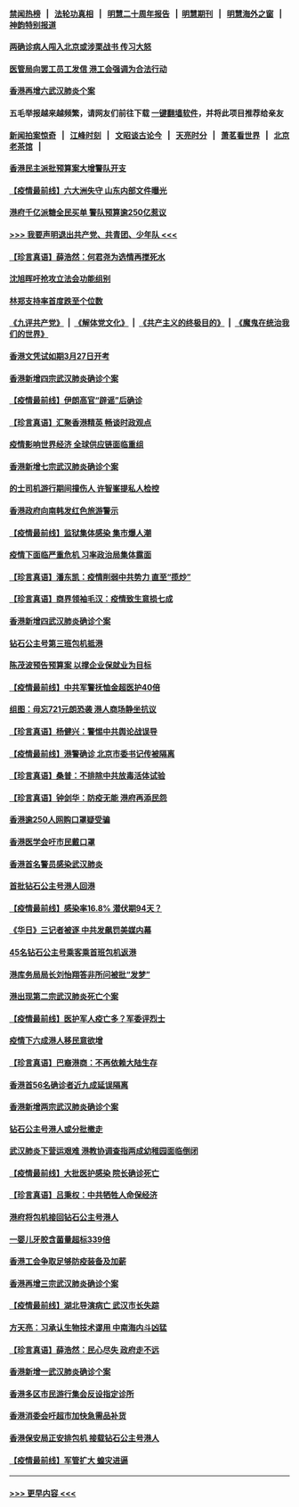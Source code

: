 #### [禁闻热榜](热点新闻.md?=0)  &nbsp;&nbsp;|&nbsp;&nbsp; [法轮功真相](https://github.com/gfw-breaker/truth/blob/master/README.md?=0) &nbsp;&nbsp;|&nbsp;&nbsp; [明慧二十周年报告](https://github.com/gfw-breaker/mh-reports/blob/master/README.md?=0) &nbsp;&nbsp;|&nbsp;&nbsp;[明慧期刊](https://github.com/gfw-breaker/mh-qikan) &nbsp;&nbsp;|&nbsp;&nbsp; [明慧海外之窗](https://github.com/gfw-breaker/mh-news/blob/master/README.md?=0) &nbsp;&nbsp;|&nbsp;&nbsp; [神韵特别报道](https://github.com/gfw-breaker/mh-news/blob/master/shenyun.md?=0)
#### [两确诊病人闯入北京或涉栗战书 传习大怒](../pages/nsc415/n11901180.md?t=02280431) 
#### [医管局向罢工员工发信 港工会强调为合法行动](../pages/nsc415/n11898870.md?t=02280431) 
#### [香港再增六武汉肺炎个案](../pages/nsc415/n11898843.md?t=02280431) 
#### 五毛举报越来越频繁，请网友们前往下载 [一键翻墙软件](https://github.com/gfw-breaker/ssr-accounts)，并将此项目推荐给亲友
#### [新闻拍案惊奇](https://github.com/gfw-breaker/banned-news/blob/master/pages/link4.md) &nbsp;&nbsp;|&nbsp;&nbsp; [江峰时刻](https://github.com/gfw-breaker/banned-news/blob/master/pages/link4.md) &nbsp;&nbsp;|&nbsp;&nbsp; [文昭谈古论今](https://github.com/gfw-breaker/banned-news/blob/master/pages/link4.md) &nbsp;&nbsp;|&nbsp;&nbsp; [天亮时分](https://github.com/gfw-breaker/banned-news/blob/master/pages/link4.md) &nbsp;&nbsp;|&nbsp;&nbsp; [萧茗看世界](https://github.com/gfw-breaker/banned-news/blob/master/pages/link4.md) &nbsp;&nbsp;|&nbsp;&nbsp; [北京老茶馆](https://github.com/gfw-breaker/banned-news/blob/master/pages/link4.md) &nbsp;&nbsp;|&nbsp;&nbsp; 
#### [香港民主派批预算案大增警队开支](../pages/nsc415/n11898813.md?t=02280431) 
#### [【疫情最前线】六大洲失守 山东内部文件曝光](../pages/nsc415/n11898455.md?t=02280431) 
#### [港府千亿派糖全民买单 警队预算逾250亿惹议](../pages/nsc415/n11898608.md?t=02280431) 
#### [>>> 我要声明退出共产党、共青团、少年队 <<<](https://github.com/begood0513/goodnews/blob/master/quit/letter.md) 
#### [【珍言真语】薛浩然：何君尧为选情再搅死水](../pages/nsc415/n11898269.md?t=02280431) 
#### [沈旭晖吁抢攻立法会功能组别](../pages/nsc415/n11896084.md?t=02280431) 
#### [林郑支持率首度跌至个位数](../pages/nsc415/n11896058.md?t=02280431) 
#### [《九评共产党》](https://github.com/begood0513/9ping.md/blob/master/README.md) &nbsp;|&nbsp; [《解体党文化》](../../../../jtdwh.md/blob/master/README.md)  &nbsp;|&nbsp; [《共产主义的终极目的》](../../../../gczydzjmd.md/blob/master/README.md) &nbsp;|&nbsp; [《魔鬼在统治我们的世界》](../../../../mgztzwmdsj.md/blob/master/README.md) 
#### [香港文凭试如期3月27日开考](../pages/nsc415/n11896055.md?t=02280431) 
#### [香港新增四宗武汉肺炎确诊个案](../pages/nsc415/n11896040.md?t=02280431) 
#### [【疫情最前线】伊朗高官“辟谣”后确诊](../pages/nsc415/n11895902.md?t=02280431) 
#### [【珍言真语】汇聚香港精英 畅谈时政观点](../pages/nsc415/n11895733.md?t=02280431) 
#### [疫情影响世界经济 全球供应链面临重组](../pages/nsc415/n11895634.md?t=02280431) 
#### [香港新增七宗武汉肺炎确诊个案](../pages/nsc415/n11893498.md?t=02280431) 
#### [的士司机游行期间撞伤人 许智峯提私人检控](../pages/nsc415/n11893483.md?t=02280431) 
#### [香港政府向南韩发红色旅游警示](../pages/nsc415/n11893398.md?t=02280431) 
#### [【疫情最前线】监狱集体感染 集市爆人潮](../pages/nsc415/n11893181.md?t=02280431) 
#### [疫情下面临严重危机  习率政治局集体露面](../pages/nsc415/n11893305.md?t=02280431) 
#### [【珍言真语】潘东凯：疫情削弱中共势力 直至“揽炒”](../pages/nsc415/n11892866.md?t=02280431) 
#### [【珍言真语】商界领袖毛汉：疫情致生意损七成](../pages/nsc415/n11890348.md?t=02280431) 
#### [香港新增四武汉肺炎确诊个案](../pages/nsc415/n11890610.md?t=02280431) 
#### [钻石公主号第三班包机抵港](../pages/nsc415/n11890645.md?t=02280431) 
#### [陈茂波预告预算案 以撑企业保就业为目标](../pages/nsc415/n11890574.md?t=02280431) 
#### [【疫情最前线】中共军警抚恤金超医护40倍](../pages/nsc415/n11890458.md?t=02280431) 
#### [组图：毋忘721元朗恐袭 港人商场静坐抗议](../pages/nsc415/n11876882.md?t=02280431) 
#### [【珍言真语】杨健兴：警惕中共舆论战误导](../pages/nsc415/n11888131.md?t=02280431) 
#### [【疫情最前线】港警确诊 北京市委书记传被隔离](../pages/nsc415/n11886872.md?t=02280431) 
#### [【珍言真语】桑普：不排除中共放毒活体试验](../pages/nsc415/n11886832.md?t=02280431) 
#### [【珍言真语】钟剑华：防疫无能 港府再添民怨](../pages/nsc415/n11884504.md?t=02280431) 
#### [香港逾250人网购口罩疑受骗](../pages/nsc415/n11884388.md?t=02280431) 
#### [香港医学会吁市民戴口罩](../pages/nsc415/n11884367.md?t=02280431) 
#### [香港首名警员感染武汉肺炎](../pages/nsc415/n11884357.md?t=02280431) 
#### [首批钻石公主号港人回港](../pages/nsc415/n11884333.md?t=02280431) 
#### [【疫情最前线】感染率16.8% 潜伏期94天？](../pages/nsc415/n11884256.md?t=02280431) 
#### [《华日》三记者被逐 中共发飙罚美媒内幕](../pages/nsc415/n11884184.md?t=02280431) 
#### [45名钻石公主号乘客乘首班包机返港](../pages/nsc415/n11881770.md?t=02280431) 
#### [港库务局局长刘怡翔答非所问被批“发梦”](../pages/nsc415/n11881752.md?t=02280431) 
#### [港出现第二宗武汉肺炎死亡个案](../pages/nsc415/n11881736.md?t=02280431) 
#### [【疫情最前线】医护军人疫亡多？军委评烈士](../pages/nsc415/n11881655.md?t=02280431) 
#### [疫情下六成港人移民意欲增](../pages/nsc415/n11881699.md?t=02280431) 
#### [【珍言真语】巴裔港商：不再依赖大陆生存](../pages/nsc415/n11881126.md?t=02280431) 
#### [香港首56名确诊者近九成延误隔离](../pages/nsc415/n11879079.md?t=02280431) 
#### [香港新增两宗武汉肺炎确诊个案](../pages/nsc415/n11879064.md?t=02280431) 
#### [钻石公主号港人或分批撤走](../pages/nsc415/n11879029.md?t=02280431) 
#### [武汉肺炎下营运艰难 港教协调查指两成幼稚园面临倒闭](../pages/nsc415/n11878989.md?t=02280431) 
#### [【疫情最前线】大批医护感染 院长确诊死亡](../pages/nsc415/n11878595.md?t=02280431) 
#### [【珍言真语】吕秉权：中共牺牲人命保经济](../pages/nsc415/n11878390.md?t=02280431) 
#### [港府将包机接回钻石公主号港人](../pages/nsc415/n11876352.md?t=02280431) 
#### [一婴儿牙胶含菌量超标339倍](../pages/nsc415/n11876336.md?t=02280431) 
#### [香港工会争取足够防疫装备及加薪](../pages/nsc415/n11876313.md?t=02280431) 
#### [香港再增三宗武汉肺炎确诊个案](../pages/nsc415/n11876297.md?t=02280431) 
#### [【疫情最前线】湖北导演病亡 武汉市长失踪](../pages/nsc415/n11876272.md?t=02280431) 
#### [方天亮：习承认生物技术谬用 中南海内斗凶猛](../pages/nsc415/n11873679.md?t=02280431) 
#### [【珍言真语】薛浩然：民心尽失 政府走不远](../pages/nsc415/n11875838.md?t=02280431) 
#### [香港新增一武汉肺炎确诊个案](../pages/nsc415/n11874044.md?t=02280431) 
#### [香港多区市民游行集会反设指定诊所](../pages/nsc415/n11874017.md?t=02280431) 
#### [香港消委会吁超市加快急需品补货](../pages/nsc415/n11874003.md?t=02280431) 
#### [香港保安局正安排包机 接载钻石公主号港人](../pages/nsc415/n11873932.md?t=02280431) 
#### [【疫情最前线】军管扩大 蝗灾进逼](../pages/nsc415/n11873780.md?t=02280431) 

----
#### [ >>> 更早内容 <<< ](../indexes/nsc415-earlier.md)
